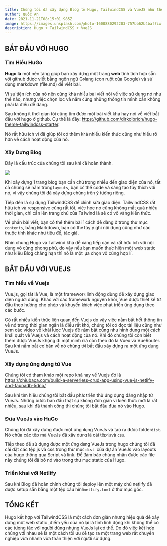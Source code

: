 ```yaml
---
title: Chúng tôi đã xây dựng Blog từ Hugo, TailwindCSS và VueJS như thế nào?
author: Quốc An
date: 2021-11-21T08:15:01.985Z
image: https://images.unsplash.com/photo-1600880292203-757bb62b4baf?ixlib=rb-1.2.1&ixid=MnwxMjA3fDB8MHxwaG90by1wYWdlfHx8fGVufDB8fHx8&auto=format&fit=crop&w=2070&q=80
description: Hugo + TailwindCSS + VueJS
---
```

## **BẮT ĐẦU VỚI HUGO**

### Tìm Hiểu HuGo

**Hugo là** một nền tảng giúp bạn xây dựng một trang **web** tĩnh tích hợp sẵn với github được viết bằng ngôn ngữ Golang (con ruột của Google) và sử dụng markdown (file.md) để viết bài.

Vì sự tiện ích của nó nên cũng khá nhiều bài viết nói về việc sử dụng nó như thế nào, nhưng việc chọn lọc và nắm đúng những thông tin mình cần không phải là điều dễ dàng.

Sau không ít thời gian tôi cũng tìm được một bài viết khá hay nói về viết bắt đầu với hugo ở github. Cụ thể là đây: https://github.com/dirkolbrich/hugo-theme-tailwindcss-starter.

Nó rất hữu ích vì đã giúp tôi có thêm khá nhiều kiến thức cũng như hiểu rõ hơn về cách hoạt động của nó.

### **Xây Dựng Blog**

Đây là cấu trúc của chúng tôi sau khi đã hoàn thành.

![](/image/anh11.png)

Khi xây dựng 1 trang blog bạn cần chú trọng nhiều đến giao diện của nó, tất cả chúng sẽ nằm trong`layouts`, bạn có thể code và sáng tạo tùy thích với nó, vì vậy chúng tôi đã xây dựng chúng trên ý tưởng riêng.

Tiếp đến là sự dụng TailwindCSS để chỉnh sửa giao diện. TailwindCSS rất hữu ích và responsive cũng rất tốt, việc học nó cũng không mất quá nhiều thời gian, chỉ cần lên trang chủ của Tailwind là sẽ có vô vàng kiến thức.

Về phần bài viết, bạn có thể thêm bài 1 cách dễ dàng ở trong thư mục `contents`, bằng Markdown, bạn có thẻ tùy ý ghi nội dụng cũng như các thuộc tính khác như tiêu đề, tác giả.

Nhìn chung Hugo và Tailwind khá dễ dàng tiếp cận và rất hữu ích với nội dung vô cùng phong phú, do vậy nếu bạn muốn thực hiện một web static như kiểu Blog chẳng hạn thì nó là một lựa chọn vô cùng hợp lí.

## **BẮT ĐẦU VỚI VUEJS**

### Tìm hiểu về Vuejs

Vue.js, gọi tắt là Vue, là một framework linh động dùng để xây dựng giao diện người dùng. Khác với các framework nguyên khối, Vue được thiết kế từ đầu theo hướng cho phép và khuyến khích việc phát triển ứng dụng theo các bước. 

Có rất nhiều kiến thức liên quan đến Vuejs do vậy việc nắm bắt hết thông tin về nó trong thời gian ngắn là điều rất khó, chúng tôi có đọc tài liệu cũng như xem các video về khái lược Vuejs để nắm bắt cũng như hình dung một cách khái quát về Vuejs và cách hoạt động của nó. Khi đó chúng tôi còn biết thêm được VueJs khộng đi một mình mà còn theo đó là Vuex và VueRouter. Sau khi nắm bắt cơ bản về nó chúng tôi bắt đầu xây dựng ra một ứng dụng VueJs.

### Xây dựng ứng dụng từ Vue

Chúng tôi có tham khảo một repo khá hay về Vuejs đó là https://chiubaca.com/build-a-serverless-crud-app-using-vue-js-netlify-and-faunadb-5dno/

Sau khi tìm hiểu chúng tôi bắt đầu phát triển thử ứng dụng đăng nhập từ VueJs. Những bước ban đầu thật sự không đơn giản vì kiến thức mới là rất nhiều, sau khi đã thành công thì chúng tôi bắt đầu đưa nó vào Hugo.

### Đưa VueJs vào HuGo

Chúng tôi đã xây dựng được một ứng dụng VueJs và tạo ra được folder` dist `. Nó chứa các tệp mà VueJs đã xây dựng là cái tệp` js `và `css`.

Tiếp theo để sử dụng được một ứng dụng VueJs trong hugo chúng tôi đã cài đặt các tệp js và css trong thư mục `dist `của dự án VueJs vào layouts của hugo thông qua Script và link. Để đảm bảo chúng nhận được các file này chúng tôi đã bỏ nó vào trong thư mục static của Hugo.

### Triển khai với Netlify

Sau khi Blog đã hoàn chỉnh chúng tôi deploy lên một máy chủ netlify đã được setup sẵn bằng một tệp cấu hình` netlify.toml ` ở thư mục gốc.

## TỔNG KẾT

Hugo kết hợp với TailwindCSS là một cách đơn giản nhưng hiệu quả để xây dựng một web static ,điểm yếu của nó lại là tính linh động khi không thể có các tương tác với người dùng nhưng VueJs lại có thể. Do đó việc kết hợp chúng với nhau sẽ là một cách tối ưu để tạo ra một trang web rất chuyên nghiệp vừa nhanh vừa thân thiện với người sử dựng.